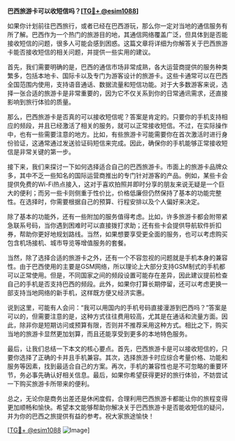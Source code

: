 **巴西旅游卡可以收短信吗？[[TG💪+ @esim1088](https://t.me/s/esim1088)]**

如果你计划前往巴西旅行，或者已经在巴西游玩，那么你一定对当地的通信服务有所了解。巴西作为一个热门的旅游目的地，其通信网络覆盖广泛，但具体到是否能接收短信的问题，很多人可能会感到困惑。这篇文章将详细为你解答关于巴西旅游卡能否接收短信的相关问题，并提供一些实用的建议。

首先，我们需要明确的是，巴西的通信市场非常成熟，各大运营商提供的服务种类繁多，包括本地卡、国际卡以及专门为游客设计的旅游卡。这些卡通常可以在巴西全国范围内使用，支持语音通话、数据流量和短信功能。对于大多数游客来说，选择一张合适的旅游卡是非常重要的，因为它不仅关系到你的日常通讯需求，还直接影响到旅行体验的质量。

那么，巴西旅游卡是否真的可以接收短信呢？答案是肯定的。只要你的手机支持相应的频段，并且已经激活了相关的服务，就可以正常接收短信。不过，在实际操作中，也有一些需要注意的地方。比如，有些旅游卡可能需要你在首次激活时进行身份验证，这通常通过发送验证码短信来完成。因此，确保你的手机能够正常接收短信是非常关键的第一步。

接下来，我们来探讨一下如何选择适合自己的巴西旅游卡。市面上的旅游卡品牌众多，其中不乏一些知名的国际运营商推出的专门针对游客的产品。例如，某些卡会提供免费的Wi-Fi热点接入，这对于喜欢拍照并即时分享的朋友来说无疑是一个巨大的便利；而另一些卡则侧重于性价比，价格低廉但仍然保持了基本的功能完整性。在选择时，你需要根据自己的预算、行程安排以及个人偏好来决定。

除了基本的功能外，还有一些附加的服务值得考虑。比如，许多旅游卡都会附带紧急联系号码，当你遇到困难时可以直接拨打求助；还有些卡会提供导航软件折扣券，帮助你更好地规划路线。当然，如果想要享受更全面的服务，也可以考虑购买包含机场接机、城市导览等增值服务的套餐。

当然，除了选择合适的旅游卡之外，还有一个不容忽视的问题就是手机本身的兼容性。由于巴西使用的主要是GSM网络，所以理论上大部分支持GSM制式的手机都可以正常使用。但是，不同国家之间的频段设置可能存在差异，因此建议提前检查自己的手机是否支持巴西的频段。此外，如果你打算长期停留，还可以考虑更换一部支持当地网络的新手机，这样既方便又经济实惠。

说到这里，可能有人会问：“我可以用国内的手机号码直接漫游到巴西吗？”答案是可以的，但需要注意的是，这种方式往往费用较高，尤其是在通话和流量方面。因此，除非你是短期访问或预算有限，否则并不推荐采用这种方式。相比之下，购买当地的旅游卡显然更加划算，而且还能享受到更多的本地特色服务。

最后，让我们总结一下本文的核心要点。首先，巴西旅游卡是可以接收短信的，只要你选择了正确的卡并且手机兼容。其次，选择旅游卡时应综合考量价格、功能和服务等因素，找到最适合自己的方案。再次，手机的兼容性也是不可忽略的重要环节，务必事先确认好相关信息。最后，如果你希望获得更好的旅行体验，不妨尝试一下购买旅游卡所带来的便利。

总之，无论你是商务出差还是休闲度假，合理利用巴西旅游卡都能让你的旅程变得更加顺畅和愉快。希望本文能够帮助你解决关于巴西旅游卡是否能收短信的疑问，并为你的巴西之旅提供有益的参考。祝大家旅途愉快！

[[TG💪+ @esim1088](https://t.me/s/esim1088) ![Image](https://i.postimg.cc/4NQfJmqS/Snipaste-2025-05-13-00-14-12.png)]
